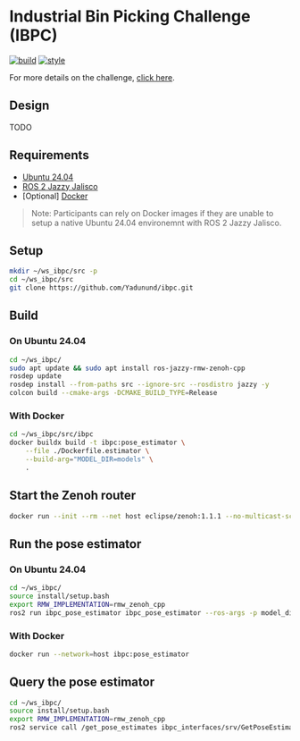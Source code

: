 # Industrial Bin Picking Challenge (IBPC)

[![build](https://github.com/Yadunund/ibpc/actions/workflows/build.yaml/badge.svg?branch=main)](https://github.com/Yadunund/ibpc/actions/workflows/build.yaml)
[![style](https://github.com/Yadunund/ibpc/actions/workflows/style.yaml/badge.svg?branch=main)](https://github.com/Yadunund/ibpc/actions/workflows/style.yaml)

For more details on the challenge, [click here](https://bpc.opencv.org/).

## Design

TODO

## Requirements
- [Ubuntu 24.04](https://ubuntu.com/blog/tag/ubuntu-24-04-lts)
- [ROS 2 Jazzy Jalisco](https://docs.ros.org/en/jazzy/Installation/Ubuntu-Install-Debs.html)
- [Optional] [Docker](https://docs.docker.com/)

> Note: Participants can rely on Docker images if they are unable to setup a native Ubuntu 24.04 environemnt with ROS 2 Jazzy Jalisco.

## Setup

```bash
mkdir ~/ws_ibpc/src -p
cd ~/ws_ibpc/src
git clone https://github.com/Yadunund/ibpc.git
```

## Build

### On Ubuntu 24.04
```bash
cd ~/ws_ibpc/
sudo apt update && sudo apt install ros-jazzy-rmw-zenoh-cpp
rosdep update
rosdep install --from-paths src --ignore-src --rosdistro jazzy -y
colcon build --cmake-args -DCMAKE_BUILD_TYPE=Release
```

### With Docker
```bash
cd ~/ws_ibpc/src/ibpc
docker buildx build -t ibpc:pose_estimator \
    --file ./Dockerfile.estimator \
    --build-arg="MODEL_DIR=models" \
    . 
```

## Start the Zenoh router
```bash
docker run --init --rm --net host eclipse/zenoh:1.1.1 --no-multicast-scouting
```

## Run the pose estimator

### On Ubuntu 24.04
```bash
cd ~/ws_ibpc/
source install/setup.bash
export RMW_IMPLEMENTATION=rmw_zenoh_cpp
ros2 run ibpc_pose_estimator ibpc_pose_estimator --ros-args -p model_dir:=<PATH>
```

### With Docker
```bash
docker run --network=host ibpc:pose_estimator
```

## Query the pose estimator
```bash
cd ~/ws_ibpc/
source install/setup.bash
export RMW_IMPLEMENTATION=rmw_zenoh_cpp
ros2 service call /get_pose_estimates ibpc_interfaces/srv/GetPoseEstimates '{}'
```